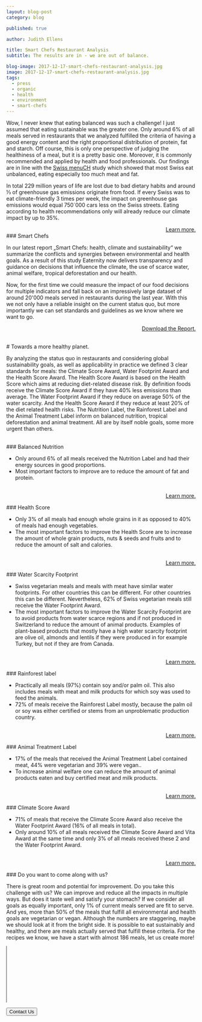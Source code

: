 ```yaml
---
layout: blog-post
category: blog

published: true

author: Judith Ellens

title: Smart Chefs Restaurant Analysis
subtitle: The results are in - we are out of balance.

blog-image: 2017-12-17-smart-chefs-restaurant-analysis.jpg
image: 2017-12-17-smart-chefs-restaurant-analysis.jpg
tags:
  - press
  - organic
  - health
  - environment
  - smart-chefs
---
```


Wow, I never knew that eating balanced was such a challenge! I just assumed that eating sustainable was the greater one. Only around 6% of all meals served in restaurants that we analyzed fulfilled the criteria of having a good energy content and the right proportional distribution of protein, fat and starch. Off course, this is only one perspective of judging the healthiness of a meal, but it is a pretty basic one. Moreover, it is commonly recommended and applied by health and food professionals. Our findings are in line with the <a href="https://www.blv.admin.ch/blv/de/home/dokumentation/nsb-news-list.msg-id-66016.html">Swiss menuCH</a> study which showed that most Swiss eat unbalanced, eating especially too much meat and fat.

In total 229 million years of life are lost due to bad dietary habits and around ⅓ of greenhouse gas emissions originate from food. If every Swiss was to eat climate-friendly 3 times per week, the impact on greenhouse gas emissions would equal 750´000 cars less on the Swiss streets. Eating according to health recommendations only will already reduce our climate impact by up to 35%.

<a style="float:right" href="/foodprint">Learn more.</a>

<br />
### Smart Chefs

In our latest report „Smart Chefs: health, climate and sustainability“ we summarize the conflicts and synergies between environmental and health goals. As a result of this study Eaternity now delivers transparency and guidance on decisions that influence the climate, the use of scarce water, animal welfare, tropical deforestation and our health.

Now, for the first time we could measure the impact of our food decisions for multiple indicators and fall back on an impressively large dataset of around 20'000 meals served in restaurants during the last year. With this we not only have a reliable insight on the current status quo, but more importantly we can set standards and guidelines as we know where we want to go.

<a style="float:right" href="/blog/smart-chefs-research-results">Download the Report.</a><br />

<br />
# Towards a more healthy planet.

By analyzing the status quo in restaurants and considering global sustainability goals, as well as applicability in practice we defined 3 clear standards for meals: the Climate Score Award, Water Footprint Award and the Health Score Award. The Health Score Award is based on the Health Score which aims at reducing diet-related disease risk. By definition foods receive the Climate Score Award if they have 40% less emissions than average. The Water Footprint Award if they reduce on average 50% of the water scarcity. And the Health Score Award if they reduce at least 20% of the diet related health risks. The Nutrition Label, the Rainforest Label and the Animal Treatment Label inform on balanced nutrition, tropical deforestation and animal treatment. All are by itself noble goals, some more urgent than others.

<br />
### Balanced Nutrition

- Only around 6% of all meals received the Nutrition Label and had their energy sources in good proportions.
- Most important factors to improve are to reduce the amount of fat and protein.

<br /><a style="float:right" href="/foodprint/vita-score#nutrition">Learn more.</a>

<br />
### Health Score

- Only 3% of all meals had enough whole grains in it as opposed to 40% of meals had enough vegetables.
- The most important factors to improve the Health Score are to increase the amount of whole grain products, nuts & seeds and fruits and to reduce the amount of salt and calories.

<br /><a style="float:right" href="/foodprint/vita-score">Learn more.</a>

<br />
### Water Scarcity Footprint

- Swiss vegetarian meals and meals with meat have similar water footprints. For other countries this can be different. For other countries this can be different. Nevertheless, 62% of Swiss vegetarian meals still receive the Water Footprint Award.
- The most important factors to improve the Water Scarcity Footprint are to avoid products from water scarce regions and if not produced in Switzerland to reduce the amount of animal products. Examples of plant-based products that mostly have a high water scarcity footprint are olive oil, almonds and lentils if they were produced in for example Turkey, but not if they are from Canada.

<br /><a style="float:right" href="/foodprint/environmental-footprints#water">Learn more.</a>

<br />
### Rainforest label

- Practically all meals (97%) contain soy and/or palm oil. This also includes meals with meat and milk products for which soy was used to feed the animals.
- 72% of meals receive the Rainforest Label mostly, because the palm oil or soy was either certified or stems from an unproblematic production country.

<br /><a style="float:right" href="/foodprint/environmental-footprints#forest">Learn more.</a>

<br />
### Animal Treatment Label

- 17% of the meals that received the Animal Treatment Label contained meat, 44% were vegetarian and 39% were vegan..
- To increase animal welfare one can reduce the amount of animal products eaten and buy certified meat and milk products.

<br /><a style="float:right" href="/foodprint/environmental-footprints#animal">Learn more.</a>

<br />
### Climate Score Award

- 71% of meals that receive the Climate Score Award also receive the Water Footprint Award (16% of all meals in total).
- Only around 10% of all meals received the Climate Score Award and Vita Award at the same time and only 3% of all meals received these 2 and the Water Footprint Award.

<br /><a style="float:right" href="/foodprint/climate-score">Learn more.</a>

<br />
### Do you want to come along with us?

There is great room and potential for improvement. Do you take this challenge with us? We can improve and reduce all the impacts in multiple ways. But does it taste well and satisfy your stomach? If we consider all goals as equally important, only 1% of current meals served are fit to serve. And yes, more than 50% of the meals that fulfill all environmental and health goals are vegetarian or vegan. Although the numbers are staggering, maybe we should look at it from the bright side. It is possible to eat sustainably and healthy, and there are meals actually served that fulfill these criteria. For the recipes we know, we have a start with almost 186 meals, let us create more!

<div class="row push-bottom">
  <div class="col-xs-12 text-center">
		<hr width="1" size="500" style="width:1px;background-color:#333;height:150px">
    <a href="/contact"><button>Contact Us</button></a>
  </div>
</div>
